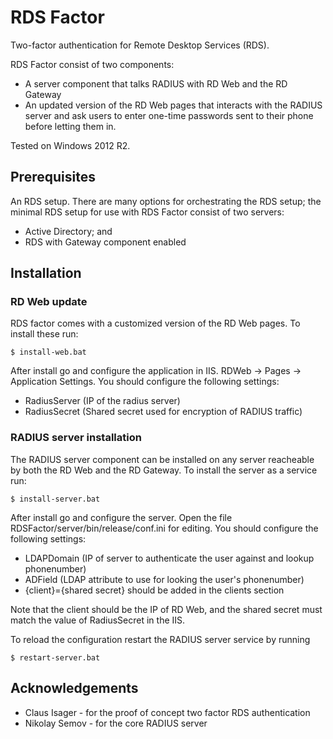 # RDS Factor

Two-factor authentication for Remote Desktop Services (RDS).

RDS Factor consist of two components:
* A server component that talks RADIUS with RD Web and the RD Gateway
* An updated version of the RD Web pages that interacts with the RADIUS server and ask users to enter one-time passwords sent to their phone before letting them in.

Tested on Windows 2012 R2.

## Prerequisites

An RDS setup. There are many options for orchestrating the RDS setup; the minimal RDS setup for use with RDS Factor consist of two servers: 
* Active Directory; and
* RDS with Gateway component enabled

## Installation

### RD Web update
RDS factor comes with a customized version of the RD Web pages. To install these run:

```
$ install-web.bat
```

After install go and configure the application in IIS. RDWeb -> Pages -> Application Settings. You should configure the following settings:
* RadiusServer (IP of the radius server)
* RadiusSecret (Shared secret used for encryption of RADIUS traffic)

### RADIUS server installation

The RADIUS server component can be installed on any server reacheable by both the RD Web and the RD Gateway. To install the server as a service run:

```
$ install-server.bat
```

After install go and configure the server. Open the file RDSFactor/server/bin/release/conf.ini for editing. You should configure the following settings:
* LDAPDomain (IP of server to authenticate the user against and lookup phonenumber)
* ADField (LDAP attribute to use for looking the user's phonenumber)
* {client}={shared secret} should be added in the clients section 

Note that the client should be the IP of RD Web, and the shared secret must match the value of RadiusSecret in the IIS.  

To reload the configuration restart the RADIUS server service by running
```
$ restart-server.bat
```

## Acknowledgements

* Claus Isager - for the proof of concept two factor RDS authentication 
* Nikolay Semov - for the core RADIUS server 
